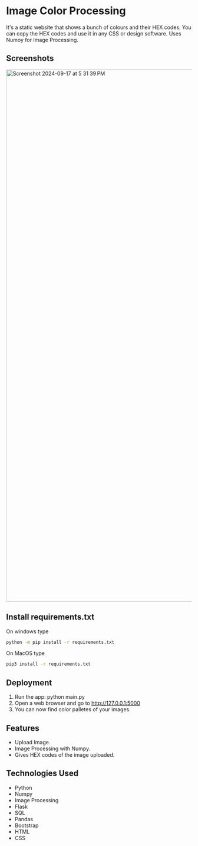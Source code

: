 
#  Image Color Processing

It's a static website that shows a bunch of colours and their HEX codes. You can copy the HEX codes and use it in any CSS or design software. Uses Numoy for Image Processing.





## Screenshots

<img width="1440" alt="Screenshot 2024-09-17 at 5 31 39 PM" src="https://github.com/user-attachments/assets/5c41f4bf-efaf-44ae-96b0-35236885d1b2">


## Install requirements.txt

On windows type

```bash
python -m pip install -r requirements.txt
```

On MacOS type

```bash
pip3 install -r requirements.txt
```

## Deployment

 1. Run the app: python main.py
 2. Open a web browser and go to http://127.0.0.1:5000
 3. You can now find color palletes of your images.

 
## Features

- Upload Image.
- Image Processing with Numpy.
- Gives HEX codes of the image uploaded.


## Technologies Used

- Python
- Numpy
- Image Processing
- Flask
- SQL
- Pandas
- Bootstrap
- HTML
- CSS
